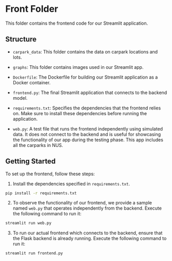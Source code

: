 # Front Folder

This folder contains the frontend code for our Streamlit application.

## Structure

- `carpark_data`: This folder contains the data on carpark locations and lots.

- `graphs`: This folder contains images used in our Streamlit app.

- `Dockerfile`: The Dockerfile for building our Streamlit application as a Docker container.

- `frontend.py`: The final Streamlit application that connects to the backend model.

- `requirements.txt`: Specifies the dependencies that the frontend relies on. Make sure to install these dependencies before running the application.

- `web.py`: A test file that runs the frontend independently using simulated data. It does not connect to the backend and is useful for showcasing the functionality of our app during the testing phase. This app includes all the carparks in NUS.

## Getting Started

To set up the frontend, follow these steps:

1. Install the dependencies specified in `requirements.txt`.

```bash
pip install -r requirements.txt
```

2. To observe the functionality of our frontend, we provide a sample named `web.py` that operates independently from the backend. Execute the following command to run it:

```bash
streamlit run web.py
```

3. To run our actual frontend which connects to the backend, ensure that the Flask backend is already running. Execute the following command to run it:

```bash
streamlit run frontend.py
```
